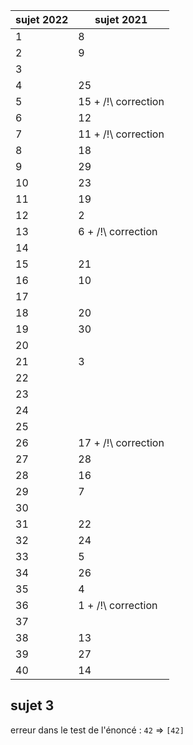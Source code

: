 |sujet 2022 | sujet 2021 |
|-|-|
1 | 8
2 | 9
3 | 
4 | 25
5 | 15 + /!\ correction
6 | 12
7 | 11 + /!\ correction
8 | 18
9 | 29
10 | 23
11 | 19
12 | 2
13 | 6 + /!\ correction
14 | 
15 | 21
16 | 10
17 | 
18 | 20
19 | 30
20 |
21 | 3
22 | 
23 | 
24 | 
25 |
26 | 17 + /!\ correction
27 | 28
28 | 16
29 | 7
30 |
31 | 22
32 | 24
33 | 5
34 | 26
35 | 4
36 | 1 + /!\ correction
37 | 
38 | 13
39 | 27
40 | 14

## sujet 3

erreur dans le test de l'énoncé : `42` => `[42]`
